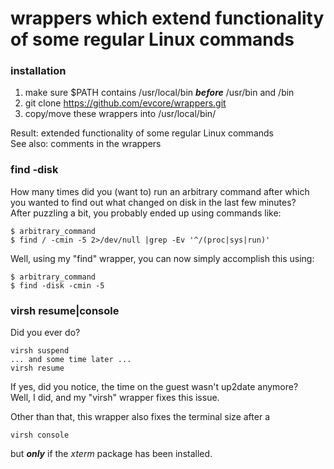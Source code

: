 # wrappers which extend functionality of some regular Linux commands



### installation
1. make sure $PATH contains /usr/local/bin **_before_** /usr/bin and /bin
2. git clone https://github.com/evcore/wrappers.git
3. copy/move these wrappers into /usr/local/bin/

Result: extended functionality of some regular Linux commands  
See also: comments in the wrappers



### find -disk
How many times did you (want to) run an arbitrary command after which you wanted
to find out what changed on disk in the last few minutes?  
After puzzling a bit, you probably ended up using commands like:
```
$ arbitrary_command
$ find / -cmin -5 2>/dev/null |grep -Ev '^/(proc|sys|run)'
```
Well, using my "find" wrapper, you can now simply accomplish this using:
```
$ arbitrary_command
$ find -disk -cmin -5
```


### virsh resume|console
Did you ever do?
```
virsh suspend
... and some time later ...
virsh resume
```
If yes, did you notice, the time on the guest wasn't up2date anymore?  
Well, I did, and my "virsh" wrapper fixes this issue.  

Other than that, this wrapper also fixes the terminal size after a
```
virsh console
```
but **_only_** if the *xterm* package has been installed.

